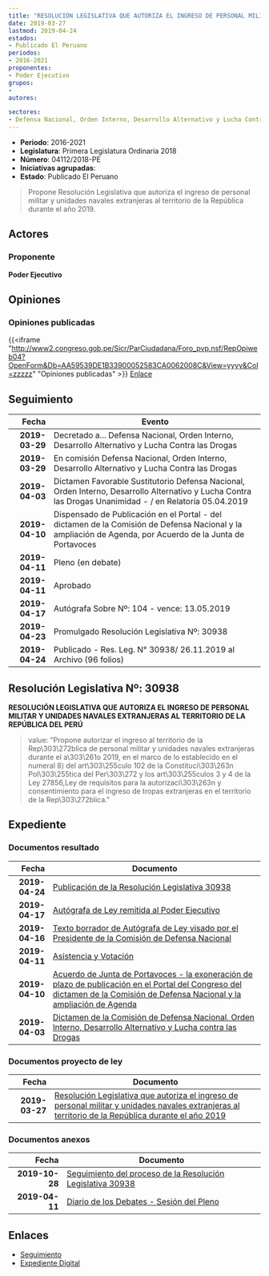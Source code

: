 ```yaml
---
title: "RESOLUCIÓN LEGISLATIVA QUE AUTORIZA EL INGRESO DE PERSONAL MILITAR Y UNIDADES NAVALES EXTRANJERAS AL TERRITORIO DE LA REPÚBLICA DURANTE EL AÑO 2019"
date: 2019-03-27
lastmod: 2019-04-24
estados:
- Publicado El Peruano
periodos:
- 2016-2021
proponentes:
- Poder Ejecutivo
grupos:
- 
autores:

sectores:
- Defensa Nacional, Orden Interno, Desarrollo Alternativo y Lucha Contra las Drogas
---
```

- **Periodo**: 2016-2021
- **Legislatura**: Primera Legislatura Ordinaria 2018
- **Número**: 04112/2018-PE
- **Iniciativas agrupadas**: 
- **Estado**: Publicado El Peruano

> Propone Resolución Legislativa que autoriza el ingreso de personal militar y unidades navales extranjeras al territorio de la República durante el año 2019.


## Actores

### Proponente

**Poder Ejecutivo**

## Opiniones

### Opiniones publicadas

{{<iframe "http://www2.congreso.gob.pe/Sicr/ParCiudadana/Foro_pvp.nsf/RepOpiweb04?OpenForm&Db=AA59539DE1B33900052583CA0062008C&View=yyyy&Col=zzzzz" "Opiniones publicadas" >}}
[Enlace](http://www2.congreso.gob.pe/Sicr/ParCiudadana/Foro_pvp.nsf/RepOpiweb04?OpenForm&Db=AA59539DE1B33900052583CA0062008C&View=yyyy&Col=zzzzz)


## Seguimiento

| Fecha | Evento |
|------:|--------|
| **2019-03-29** | Decretado a... Defensa Nacional, Orden Interno, Desarrollo Alternativo y Lucha Contra las Drogas |
| **2019-03-29** | En comisión Defensa Nacional, Orden Interno, Desarrollo Alternativo y Lucha Contra las Drogas |
| **2019-04-03** | Dictamen Favorable Sustitutorio Defensa Nacional, Orden Interno, Desarrollo Alternativo y Lucha Contra las Drogas Unanimidad - / en Relatoría 05.04.2019 |
| **2019-04-10** | Dispensado de Publicación en el Portal - del dictamen de la Comisión de Defensa Nacional y la ampliación de Agenda, por Acuerdo de la Junta de Portavoces |
| **2019-04-11** | Pleno (en debate) |
| **2019-04-11** | Aprobado |
| **2019-04-17** | Autógrafa Sobre Nº: 104 - vence: 13.05.2019 |
| **2019-04-23** | Promulgado Resolución Legislativa Nº: 30938 |
| **2019-04-24** | Publicado - Res. Leg. N° 30938/ 26.11.2019 al Archivo (96 folios) |

## Resolución Legislativa Nº: 30938

**RESOLUCIÓN LEGISLATIVA QUE AUTORIZA EL INGRESO DE PERSONAL MILITAR Y UNIDADES NAVALES EXTRANJERAS AL TERRITORIO DE LA REPÚBLICA DEL PERÚ**

> value: "Propone autorizar el ingreso al territorio de la Rep\303\272blica de personal militar y unidades navales extranjeras durante el a\303\261o 2019, en el marco de lo establecido en el numeral 8) del art\303\255culo 102 de la Constituci\303\263n Pol\303\255tica del Per\303\272 y los art\303\255culos 3 y 4 de la Ley 27856,Ley de requisitos para la autorizaci\303\263n y consentimiento para el ingreso de tropas extranjeras en el territorio de la Rep\303\272blica."


## Expediente

### Documentos resultado

| Fecha | Documento |
|------:|-----------|
| **2019-04-24** | [Publicación de la Resolución Legislativa 30938](http://www.leyes.congreso.gob.pe/Documentos/2016_2021/ADLP/Normas_Legales/30938-RLG.pdf) |
| **2019-04-17** | [Autógrafa de Ley remitida al Poder Ejecutivo](http://www.leyes.congreso.gob.pe/Documentos/2016_2021/ADLP/Texto_Aprobado/AU0411220190417.pdf) |
| **2019-04-16** | [Texto borrador de Autógrafa de Ley visado por el Presidente de la Comisión de Defensa Nacional](http://www.leyes.congreso.gob.pe/Documentos/2016_2021/Texto_Borrador_de_Autografa/BAU0411220190416.pdf) |
| **2019-04-11** | [Asistencia y Votación](http://www.leyes.congreso.gob.pe/Documentos/2016_2021/Asistencia_y_Votacion/Proyectos_de_Ley/AV0411220190411.pdf) |
| **2019-04-10** | [Acuerdo de Junta de Portavoces - la exoneración de plazo de publicación en el Portal del Congreso del dictamen de la Comisión de Defensa Nacional y la ampliación de Agenda](http://www.leyes.congreso.gob.pe/Documentos/2016_2021/Acuerdos/Junta_Portavoces/AJP0411220190410.pdf) |
| **2019-04-03** | [Dictamen de la Comisión de Defensa Nacional, Orden Interno, Desarrollo Alternativo y Lucha contra las Drogas](http://www.leyes.congreso.gob.pe/Documentos/2016_2021/Dictamenes/Proyectos_de_Ley/04112DC07MAY20190403.pdf) |

### Documentos proyecto de ley

| Fecha | Documento |
|------:|-----------|
| **2019-03-27** | [Resolución Legislativa que autoriza el ingreso de personal militar y unidades navales extranjeras al territorio de la República durante el año 2019](http://www.leyes.congreso.gob.pe/Documentos/2016_2021/Proyectos_de_Ley_y_de_Resoluciones_Legislativas/PL0411220190327..pdf) |

### Documentos anexos

| Fecha | Documento |
|------:|-----------|
| **2019-10-28** | [Seguimiento del proceso de la Resolución Legislativa 30938](http://www.leyes.congreso.gob.pe/Documentos/2016_2021/Seguimiento_de_Proyectos_de_Ley/04112PL20191028.pdf) |
| **2019-04-11** | [Diario de los Debates - Sesión del Pleno](http://www2.congreso.gob.pe/Sicr/DiarioDebates/Publicad.nsf/SesionesPleno/05256D6E0073DFE9052583DA0053FBDE/$FILE/SLO-2018-5A.pdf) |

## Enlaces

- [Seguimiento](http://www2.congreso.gob.pe/Sicr/TraDocEstProc/CLProLey2016.nsf/f7fff46988ca05b1052578e100829cc7/9606bbb945314cab052583ca0065063f?OpenDocument)
- [Expediente Digital](http://www2.congreso.gob.pe/Sicr/TraDocEstProc/Expvirt_2011.nsf/visbusqptramdoc1621/04112?opendocument)

